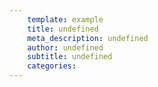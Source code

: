 ```yaml
---
	template: example
	title: undefined
	meta_description: undefined
	author: undefined
	subtitle: undefined
	categories:
---
```


<style>
.svg-container {
	width: 100vw;
	height: 100vh;
}
.line {
    stroke-width: 3px;
    fill: none;
}
body {
	margin: 0;
}
</style>
<div class='svg-container'>
<!--Our target svg inside of which we will build the graph -->
<svg>
</svg>
</div>
<!--Loading d3-->
<script src="https://d3js.org/d3.v5.min.js"></script>
<script>
const getHappinessData = () => {
	return fetch('/assets/data/share-of-people-who-say-they-are-happy.json').then(res => res.json())
}
getHappinessData().then( rawData => {
	const graphWidth = window.innerWidth
	const graphHeight = 400
	const filteredData = rawData.data.filter(data=> data.id.match(/Russia|Brazil/))
	rawData.data = filteredData
	const lineColors = ['#DC136C',
	'#FDD483',
	'#8ED1B7',
	'#E7A8C6',
	'#606EFE',
	'#ED6550',
	'#DDD5D0',
	'#818AA3']
	buildLineGraph(rawData, graphWidth, graphHeight, lineColors)
})

const buildLineGraph = (rawData, graphWidth, graphHeight, lineColors) => {

	const properties = rawData.properties
	const entries = rawData.data

	const {xExtent, yExtent} = getExtents(entries)
	console.log(getExtents(entries))
	// xExtent === {min: "1984", max: "2014"}
	// yExtend === {min: "29.678267", max: "98.113213"}
	
	const xScale = d3.scaleLinear()
								.domain([xExtent.min,  xExtent.max])
								.range([0, graphWidth])
	const yScale = d3.scaleLinear()
							.domain([yExtent.min,  yExtent.max])
							.range([ graphHeight, 0 ])

	// This is the function which we will use to draw our lines
	const drawLine = d3.line()
			.x( d => { return xScale(Number(d[0])) })
			.y( d => { return yScale(Number(d[1])) })

	const numberOfLines = entries.length
  // Grabbing our svg element to add out line paths to
	const svg = document.getElementsByTagName('svg')[0]
 
	// We are looping through each line
	// remember in our data set each entry is a country
	for(let i=0; i < numberOfLines; i++) {
		const entry = entries[i]
		const g = document.createElement('g')
		// createElementNS is a weird requirement to create an svg path dynamically
		const path = document.createElementNS('http://www.w3.org/2000/svg', 'path')
		const lineColor = lineColors[i % lineColors.length]
		path.setAttribute('stroke',lineColor)

		// The d attribute is key, that's were we tell our path what shape it should take
		path.setAttribute('d', drawLine(entry.data))
		path.setAttribute('class', 'line')
		svg.setAttribute('height', graphHeight)
		svg.setAttribute('width', graphWidth)

		svg.appendChild(path)
	}

}

// A little helper function to get min and max value for the x and y of our dataset
const getExtents = (data) => {
	let yExtent  = {max:0, min:null}
	let xExtent = {max:0, min:null}
	data.forEach((line)=> {
		line.data.forEach(entry=>{
		const [x, y] = entry
		if(x > xExtent.max) 
			xExtent.max = x
		if(x < xExtent.min || !xExtent.min ) 
			xExtent.min = x
		if(y > yExtent.max) 
			yExtent.max = y
		if(y < yExtent.min || !yExtent.min ) 
			yExtent.min = y

		})
	})
	return {xExtent, yExtent}
}

</script>


